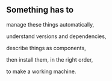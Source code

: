 ## Something has to 

manage these things automatically, 

understand versions and dependencies, 

describe things as components,

then install them, in the right order, 

to make a working machine.